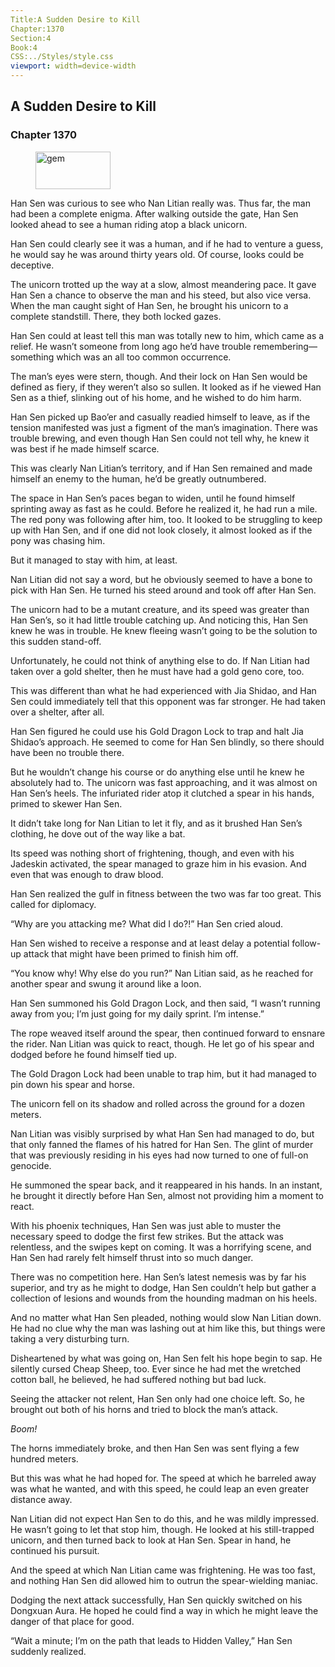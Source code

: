 ```yaml
---
Title:A Sudden Desire to Kill 
Chapter:1370 
Section:4 
Book:4 
CSS:../Styles/style.css 
viewport: width=device-width
---
```

  
## A Sudden Desire to Kill
### Chapter 1370
  
<figure>
	<img src="../Images/gem.gif" alt="gem" id="gem" width="120" height="60" />
</figure>
  

  
Han Sen was curious to see who Nan Litian really was. Thus far, the man had been a complete enigma. After walking outside the gate, Han Sen looked ahead to see a human riding atop a black unicorn.

Han Sen could clearly see it was a human, and if he had to venture a guess, he would say he was around thirty years old. Of course, looks could be deceptive.

The unicorn trotted up the way at a slow, almost meandering pace. It gave Han Sen a chance to observe the man and his steed, but also vice versa. When the man caught sight of Han Sen, he brought his unicorn to a complete standstill. There, they both locked gazes.

Han Sen could at least tell this man was totally new to him, which came as a relief. He wasn’t someone from long ago he’d have trouble remembering—something which was an all too common occurrence.

The man’s eyes were stern, though. And their lock on Han Sen would be defined as fiery, if they weren’t also so sullen. It looked as if he viewed Han Sen as a thief, slinking out of his home, and he wished to do him harm.

Han Sen picked up Bao’er and casually readied himself to leave, as if the tension manifested was just a figment of the man’s imagination. There was trouble brewing, and even though Han Sen could not tell why, he knew it was best if he made himself scarce.

This was clearly Nan Litian’s territory, and if Han Sen remained and made himself an enemy to the human, he’d be greatly outnumbered.

The space in Han Sen’s paces began to widen, until he found himself sprinting away as fast as he could. Before he realized it, he had run a mile. The red pony was following after him, too. It looked to be struggling to keep up with Han Sen, and if one did not look closely, it almost looked as if the pony was chasing him.

But it managed to stay with him, at least.

Nan Litian did not say a word, but he obviously seemed to have a bone to pick with Han Sen. He turned his steed around and took off after Han Sen.

The unicorn had to be a mutant creature, and its speed was greater than Han Sen’s, so it had little trouble catching up. And noticing this, Han Sen knew he was in trouble. He knew fleeing wasn’t going to be the solution to this sudden stand-off.

Unfortunately, he could not think of anything else to do. If Nan Litian had taken over a gold shelter, then he must have had a gold geno core, too.

This was different than what he had experienced with Jia Shidao, and Han Sen could immediately tell that this opponent was far stronger. He had taken over a shelter, after all.

Han Sen figured he could use his Gold Dragon Lock to trap and halt Jia Shidao’s approach. He seemed to come for Han Sen blindly, so there should have been no trouble there.

But he wouldn’t change his course or do anything else until he knew he absolutely had to. The unicorn was fast approaching, and it was almost on Han Sen’s heels. The infuriated rider atop it clutched a spear in his hands, primed to skewer Han Sen.

It didn’t take long for Nan Litian to let it fly, and as it brushed Han Sen’s clothing, he dove out of the way like a bat.

Its speed was nothing short of frightening, though, and even with his Jadeskin activated, the spear managed to graze him in his evasion. And even that was enough to draw blood.

Han Sen realized the gulf in fitness between the two was far too great. This called for diplomacy.

“Why are you attacking me? What did I do?!” Han Sen cried aloud.

Han Sen wished to receive a response and at least delay a potential follow-up attack that might have been primed to finish him off.

“You know why! Why else do you run?” Nan Litian said, as he reached for another spear and swung it around like a loon.

Han Sen summoned his Gold Dragon Lock, and then said, “I wasn’t running away from you; I’m just going for my daily sprint. I’m intense.”

The rope weaved itself around the spear, then continued forward to ensnare the rider. Nan Litian was quick to react, though. He let go of his spear and dodged before he found himself tied up.

The Gold Dragon Lock had been unable to trap him, but it had managed to pin down his spear and horse.

The unicorn fell on its shadow and rolled across the ground for a dozen meters.

Nan Litian was visibly surprised by what Han Sen had managed to do, but that only fanned the flames of his hatred for Han Sen. The glint of murder that was previously residing in his eyes had now turned to one of full-on genocide.

He summoned the spear back, and it reappeared in his hands. In an instant, he brought it directly before Han Sen, almost not providing him a moment to react.

With his phoenix techniques, Han Sen was just able to muster the necessary speed to dodge the first few strikes. But the attack was relentless, and the swipes kept on coming. It was a horrifying scene, and Han Sen had rarely felt himself thrust into so much danger.

There was no competition here. Han Sen’s latest nemesis was by far his superior, and try as he might to dodge, Han Sen couldn’t help but gather a collection of lesions and wounds from the hounding madman on his heels.

And no matter what Han Sen pleaded, nothing would slow Nan Litian down. He had no clue why the man was lashing out at him like this, but things were taking a very disturbing turn.

Disheartened by what was going on, Han Sen felt his hope begin to sap. He silently cursed Cheap Sheep, too. Ever since he had met the wretched cotton ball, he believed, he had suffered nothing but bad luck.

Seeing the attacker not relent, Han Sen only had one choice left. So, he brought out both of his horns and tried to block the man’s attack.

*Boom!*

The horns immediately broke, and then Han Sen was sent flying a few hundred meters.

But this was what he had hoped for. The speed at which he barreled away was what he wanted, and with this speed, he could leap an even greater distance away.

Nan Litian did not expect Han Sen to do this, and he was mildly impressed. He wasn’t going to let that stop him, though. He looked at his still-trapped unicorn, and then turned back to look at Han Sen. Spear in hand, he continued his pursuit.

And the speed at which Nan Litian came was frightening. He was too fast, and nothing Han Sen did allowed him to outrun the spear-wielding maniac.

Dodging the next attack successfully, Han Sen quickly switched on his Dongxuan Aura. He hoped he could find a way in which he might leave the danger of that place for good.

“Wait a minute; I’m on the path that leads to Hidden Valley,” Han Sen suddenly realized.